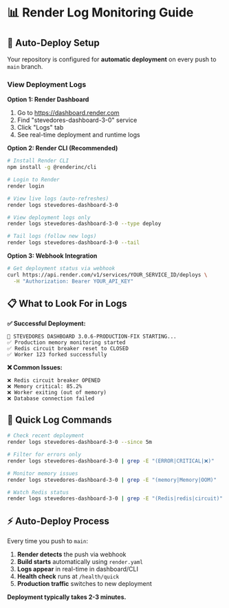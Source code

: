# 📊 Render Log Monitoring Guide

## 🚀 Auto-Deploy Setup

Your repository is configured for **automatic deployment** on every push to `main` branch.

### View Deployment Logs

**Option 1: Render Dashboard**
1. Go to https://dashboard.render.com
2. Find "stevedores-dashboard-3-0" service
3. Click "Logs" tab
4. See real-time deployment and runtime logs

**Option 2: Render CLI (Recommended)**
```bash
# Install Render CLI
npm install -g @renderinc/cli

# Login to Render
render login

# View live logs (auto-refreshes)
render logs stevedores-dashboard-3-0

# View deployment logs only
render logs stevedores-dashboard-3-0 --type deploy

# Tail logs (follow new logs)
render logs stevedores-dashboard-3-0 --tail
```

**Option 3: Webhook Integration**
```bash
# Get deployment status via webhook
curl https://api.render.com/v1/services/YOUR_SERVICE_ID/deploys \
  -H "Authorization: Bearer YOUR_API_KEY"
```

## 📋 What to Look For in Logs

**✅ Successful Deployment:**
```
🚢 STEVEDORES DASHBOARD 3.0.6-PRODUCTION-FIX STARTING...
✅ Production memory monitoring started
✅ Redis circuit breaker reset to CLOSED
✅ Worker 123 forked successfully
```

**❌ Common Issues:**
```
❌ Redis circuit breaker OPENED
❌ Memory critical: 85.2%
❌ Worker exiting (out of memory)
❌ Database connection failed
```

## 🔔 Quick Log Commands

```bash
# Check recent deployment
render logs stevedores-dashboard-3-0 --since 5m

# Filter for errors only
render logs stevedores-dashboard-3-0 | grep -E "(ERROR|CRITICAL|❌)"

# Monitor memory issues
render logs stevedores-dashboard-3-0 | grep -E "(memory|Memory|OOM)"

# Watch Redis status
render logs stevedores-dashboard-3-0 | grep -E "(Redis|redis|circuit)"
```

## ⚡ Auto-Deploy Process

Every time you push to `main`:
1. **Render detects** the push via webhook
2. **Build starts** automatically using `render.yaml`
3. **Logs appear** in real-time in dashboard/CLI
4. **Health check** runs at `/health/quick`
5. **Production traffic** switches to new deployment

**Deployment typically takes 2-3 minutes.**